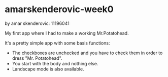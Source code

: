 # amarskenderovic-week0
by amar skenderovic: 11196041

My first app where I had to make a working Mr.Potatohead.

It's a pretty simple app with some basis functions:

- The checkboxes are unchecked and you have to check them in order to dress "Mr. Potatohead".
- You start with the body and nothing else.
- Landscape mode is also available.

